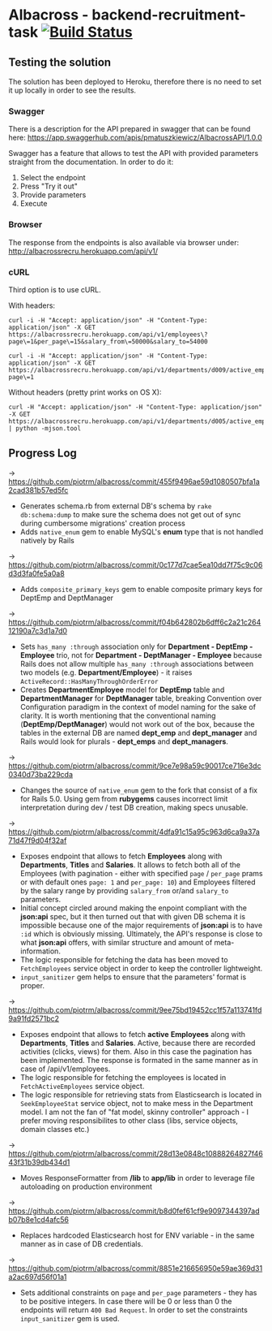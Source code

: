 # Albacross - backend-recruitment-task [![Build Status](https://travis-ci.org/piotrm/albacross.svg?branch=master)](https://travis-ci.org/piotrm/albacross)

## Testing the solution
The solution has been deployed to Heroku, therefore there is no need to set it up locally in order to see the results.

### Swagger
There is a description for the API prepared in swagger that can be found here:
https://app.swaggerhub.com/apis/pmatuszkiewicz/AlbacrossAPI/1.0.0

Swagger has a feature that allows to test the API with provided parameters straight from the documentation. In order to do it:
1. Select the endpoint
2. Press "Try it out"
3. Provide parameters
4. Execute

### Browser
The response from the endpoints is also available via browser under: http://albacrossrecru.herokuapp.com/api/v1/

### cURL
Third option is to use cURL.

With headers:
```
curl -i -H "Accept: application/json" -H "Content-Type: application/json" -X GET https://albacrossrecru.herokuapp.com/api/v1/employees\?page\=1&per_page\=15&salary_from\=50000&salary_to=54000
```

```
curl -i -H "Accept: application/json" -H "Content-Type: application/json" -X GET https://albacrossrecru.herokuapp.com/api/v1/departments/d009/active_employees\?page\=1
```

Without headers (pretty print works on OS X):
```
curl -H "Accept: application/json" -H "Content-Type: application/json" -X GET  https://albacrossrecru.herokuapp.com/api/v1/departments/d005/active_employees | python -mjson.tool
```

## Progress Log

-> https://github.com/piotrm/albacross/commit/455f9496ae59d1080507bfa1a2cad381b57ed5fc
- Generates schema.rb from external DB's schema by `rake db:schema:dump` to make sure the schema does not get out of sync during cumbersome migrations' creation process
- Adds `native_enum` gem to enable MySQL's __enum__ type that is not handled natively by Rails



-> https://github.com/piotrm/albacross/commit/0c177d7cae5ea10dd7f75c9c06d3d3fa0fe5a0a8
- Adds `composite_primary_keys` gem to enable composite primary keys for DeptEmp and DeptManager



-> https://github.com/piotrm/albacross/commit/f04b642802b6dff6c2a21c26412190a7c3d1a7d0
- Sets `has_many :through` association only for __Department - DeptEmp - Employee__ trio, not for __Department - DeptManager - Employee__ because Rails does not allow multiple `has_many :through` associations between two models (e.g. __Department/Employee__) - it raises `ActiveRecord::HasManyThroughOrderError`
- Creates __DepartmentEmployee__ model for __DeptEmp__ table and __DepartmentManager__ for __DeptManager__ table, breaking Convention over Configuration paradigm in the context of model naming for the sake of clarity. It is worth mentioning that the conventional naming (__DeptEmp/DeptManager__) would not work out of the box, because the tables in the external DB are named __dept_emp__ and __dept_manager__ and Rails would look for plurals - __dept_emps__ and __dept_managers__.



-> https://github.com/piotrm/albacross/commit/9ce7e98a59c90017ce716e3dc0340d73ba229cda
- Changes the source of `native_enum` gem to the fork that consist of a fix for Rails 5.0. Using gem from __rubygems__ causes incorrect limit interpretation during dev / test DB creation, making specs unusable.



-> https://github.com/piotrm/albacross/commit/4dfa91c15a95c963d6ca9a37a71d47f9d04f32af
- Exposes endpoint that allows to fetch __Employees__ along with __Departments__, __Titles__ and __Salaries__. It allows to fetch both all of the Employees (with pagination - either with specified `page` / `per_page` prams or with default ones `page: 1` and `per_page: 10`) and Employees filtered by the salary range by providing `salary_from` or/and `salary_to` parameters.
- Initial concept circled around making the enpoint compliant with the __json:api__ spec, but it then turned out that with given DB schema it is impossible because one of the major requirements of __json:api__ is to have `:id` which is obviously missing. Ultimately, the API's response is close to what __json:api__ offers, with similar structure and amount of meta-information.
- The logic responsible for fetching the data has been moved to `FetchEmployees` service object in order to keep the controller lightweight.
- `input_sanitizer` gem helps to ensure that the parameters' format is proper.


-> https://github.com/piotrm/albacross/commit/9ee75bd19452cc1f57a113741fd9a91fd2571bc2
- Exposes endpoint that allows to fetch __active__ __Employees__ along with __Departments__, __Titles__ and __Salaries__. Active, because there are recorded activities (clicks, views) for them. Also in this case the pagination has been implemented. The response is formated in the same manner as in case of /api/v1/employees.
- The logic responsible for fetching the employees is located in `FetchActiveEmployees` service object.
- The logic responsible for retrieving stats from Elasticsearch is located in `SeekEmployeeStat` service object, not to make mess in the Department model. I am not the fan of "fat model, skinny controller" approach - I prefer moving responsibilites to other class (libs, service objects, domain classes etc.)


-> https://github.com/piotrm/albacross/commit/28d13e0848c10888264827f4643f31b39db434d1
- Moves ResponseFormatter from __/lib__ to __app/lib__ in order to leverage file autoloading on production environment


-> https://github.com/piotrm/albacross/commit/b8d0fef61cf9e9097344397adb07b8e1cd4afc56
- Replaces hardcoded Elasticsearch host for ENV variable - in the same manner as in case of DB credentials.


-> https://github.com/piotrm/albacross/commit/8851e216656950e59ae369d31a2ac697d56f01a1
- Sets additional constraints on `page` and `per_page` parameters - they has to be positive integers. In case there will be 0 or less than 0 the endpoints will return `400 Bad Request`. In order to set the constraints `input_sanitizer` gem is used.
